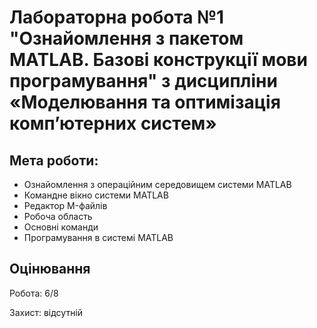 # Лабораторна робота №1 "Ознайомлення з пакетом MATLAB. Базові конструкції мови програмування" з дисципліни «Моделювання та оптимізація комп’ютерних систем»
## Мета роботи:
* Ознайомлення з операційним середовищем системи MATLAB
* Командне вікно системи MATLAB
* Редактор M-файлів
* Робоча область
* Основні команди
* Програмування в системі MATLAB

## Оцінювання
Робота: 6/8

Захист: відсутній